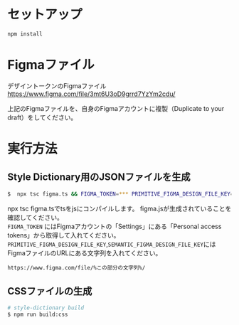 # セットアップ

```bash
npm install
```

# Figmaファイル

デザイントークンのFigmaファイル
https://www.figma.com/file/3mt6U3oD9grrd7YzYm2cdu/

上記のFigmaファイルを、自身のFigmaアカウントに複製（Duplicate to your draft）をしてください。

# 実行方法

## Style Dictionary用のJSONファイルを生成

```bash
$  npx tsc figma.ts && FIGMA_TOKEN=*** PRIMITIVE_FIGMA_DESIGN_FILE_KEY=*** SEMANTIC_FIGMA_DESIGN_FILE_KEY=*** node figma.js
```
npx tsc figma.tsでtsをjsにコンパイルします。 figma.jsが生成されていることを確認してください。  
`FIGMA_TOKEN` にはFigmaアカウントの「Settings」にある「Personal access tokens」から取得して入れてください。  
`PRIMITIVE_FIGMA_DESIGN_FILE_KEY`,`SEMANTIC_FIGMA_DESIGN_FILE_KEY`にはFigmaファイルのURLにある文字列を入れてください。

```
https://www.figma.com/file/%この部分の文字列%/
```

## CSSファイルの生成

```bash
# style-dictionary build
$ npm run build:css
```